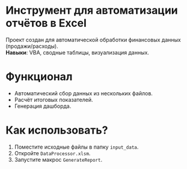 # Инструмент для автоматизации отчётов в Excel

Проект создан для автоматической обработки финансовых данных (продажи/расходы).  
**Навыки**: VBA, сводные таблицы, визуализация данных.

# Функционал
- Автоматический сбор данных из нескольких файлов.
- Расчёт итоговых показателей.
- Генерация дашборда.

# Как использовать?
1. Поместите исходные файлы в папку `input_data`.
2. Откройте `DataProcessor.xlsm`.
3. Запустите макрос `GenerateReport`.


